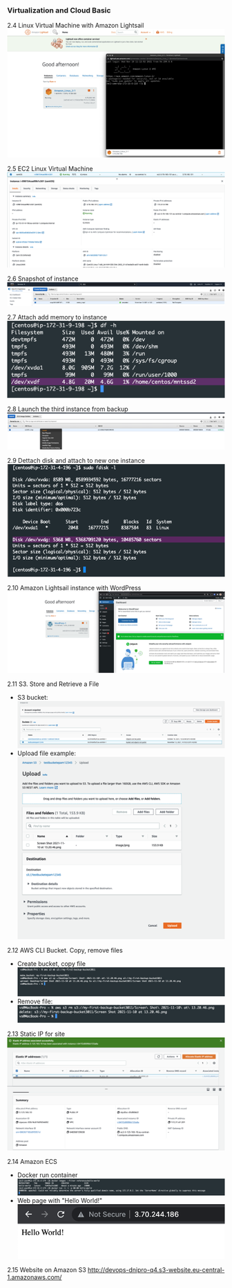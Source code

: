 ### Virtualization and Cloud Basic

2.4 Linux Virtual Machine with Amazon Lightsail
![alt text](https://github.com/shevtshov/DevOps_online_Dnipro_2021Q4/blob/main/m1/task2.2/2.2.4_amazon_linux_lightsail.png)

2.5 EC2 Linux Virtual Machine
![alt text](https://github.com/shevtshov/DevOps_online_Dnipro_2021Q4/blob/main/m1/task2.2/2.2.5_VM_EC2_instance.png)

2.6 Snapshot of instance
![alt text](https://github.com/shevtshov/DevOps_online_Dnipro_2021Q4/blob/main/m1/task2.2/2.2.6_snapshot_as_backup.png)

2.7 Attach add memory to instance
![alt text](https://github.com/shevtshov/DevOps_online_Dnipro_2021Q4/blob/main/m1/task2.2/2.2.7_sdf.png)

2.8 Launch the third instance from backup
![alt text](https://github.com/shevtshov/DevOps_online_Dnipro_2021Q4/blob/main/m1/task2.2/2.2.8_launch_instance_from_backup.png)

2.9 Dettach disk and attach to new one instance
![alt text](https://github.com/shevtshov/DevOps_online_Dnipro_2021Q4/blob/main/m1/task2.2/2.2.9_attach%20disk_to_another_instance.png)

2.10  Amazon Lightsail instance with WordPress
![alt text](https://github.com/shevtshov/DevOps_online_Dnipro_2021Q4/blob/main/m1/task2.2/2.2.10_WordPress_instance.png)

2.11 S3. Store and Retrieve a File
- S3 bucket:
![alt text](https://github.com/shevtshov/DevOps_online_Dnipro_2021Q4/blob/main/m1/task2.2/2.2.11_s3_bucket.png)
- Upload file example:
![alt text](https://github.com/shevtshov/DevOps_online_Dnipro_2021Q4/blob/main/m1/task2.2/2.2.11_s3_upload_file.png)

2.12 AWS CLI Bucket. Copy, remove files
- Create bucket, copy file
![alt text](https://github.com/shevtshov/DevOps_online_Dnipro_2021Q4/blob/main/m1/task2.2/2.2.12_CLI_create_bucket.png)
- Remove file:
![alt text](https://github.com/shevtshov/DevOps_online_Dnipro_2021Q4/blob/main/m1/task2.2/2.2.12_CLI_rm_bucket.png)

2.13 Static IP for site
![alt text](https://github.com/shevtshov/DevOps_online_Dnipro_2021Q4/blob/main/m1/task2.2/2.2.13_Static_IP_for_site.png)

2.14 Amazon ECS
- Docker run container
![alt text](https://github.com/shevtshov/DevOps_online_Dnipro_2021Q4/blob/main/m1/task2.2/2.2.14_Docker_run.png)
- Web page with "Hello World!"
![alt text](https://github.com/shevtshov/DevOps_online_Dnipro_2021Q4/blob/main/m1/task2.2/2.2.14_Docker_hello_world.png)


2.15 Website on Amazon S3
http://devops-dnipro-q4.s3-website.eu-central-1.amazonaws.com/
